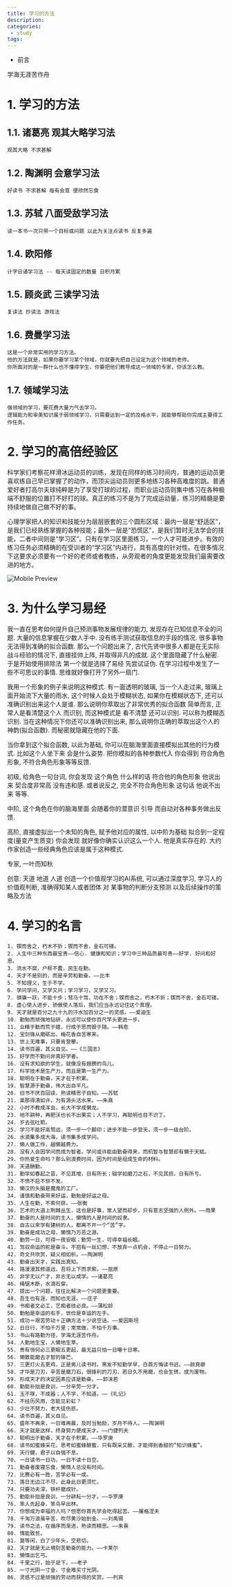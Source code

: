 ```yaml
---
title: 学习的方法
description:
categories:
 - study
tags:
---
```


- 前言

学海无涯苦作舟

# 1. 学习的方法

## 1.1. 诸葛亮 观其大略学习法
```
观其大略 不求甚解
```
## 1.2. 陶渊明 会意学习法
```
好读书 不求甚解 每有会意 便欣然忘食
```
## 1.3. 苏轼 八面受敌学习法
```
读一本书一次只带一个目标或问题 以此为关注点读书 反复多遍
```
## 1.4. 欧阳修
```
计字日诵学习法 -- 每天读固定的数量 日积月累
```
## 1.5. 顾炎武 三读学习法
```
复读法 抄读法 游戏法
```
## 1.6. 费曼学习法
```
这是一个非常实用的学习方法。
他的方法就是，如果你要学习某个领域，你就要先把自己设定为这个领域的老师。
你所面对的是一群什么也不懂得学生，你要把他们教导成这一领域的专家，你该怎么教。
```
## 1.7. 领域学习法
```
强领域的学习，要花费大量力气去学习。
逻辑能力和审美知识属于弱领域学习，只需要达到一定的及格水平，就能够帮助你完成主要得工作任务。
```

# 2. 学习的高倍经验区
科学家们考察花样滑冰运动员的训练，发现在同样的练习时间内，普通的运动员更喜欢练自己早已掌握了的动作，而顶尖运动员则更多地练习各种高难度的跳。普通爱好者打高尔夫球纯粹是为了享受打球的过程，而职业运动员则集中练习在各种极端不舒服的位置打不好打的球。真正的练习不是为了完成运动量，练习的精髓是要持续地做自己做不好的事。

心理学家把人的知识和技能分为层层嵌套的三个圆形区域：最内一层是“舒适区”，是我们已经熟练掌握的各种技能；最外一层是“恐慌区”，是我们暂时无法学会的技能，二者中间则是“学习区”。只有在学习区里面练习，一个人才可能进步。有效的练习任务必须精确的在受训者的“学习区”内进行，具有高度的针对性。在很多情况下这要求必须要有一个好的老师或者教练，从旁观者的角度更能发现我们最需要改进的地方。


![Mobile Preview](https://brinkqiang.github.io/assets/images/yin/学习吸收率金字塔.png)

# 3. 为什么学习易经
我一直在思考如何提升自己预测事物发展规律的能力, 发现存在已知信息不全的问题. 大量的信息掌握在少数人手中. 没有练手测试获取信息的手段的情况. 很多事物无法得到准确的拟合函数.
那么一个问题出来了, 古代先贤中很多人都是在无实际战斗经验的情况下, 直接挂帅上阵, 并取得非凡的成就. 这个里面隐藏了什么秘密.
于是开始使用排除法
第一个就是选择了易经 先尝试证伪. 在学习过程中发生了一些不可思议的事情. 思维就好像打开了另外一扇门.

我用一个形象的例子来说明这种模式.
有一面透明的玻璃, 当一个人走过来, 玻璃上面开始流下大量的雨水, 这个时候人会处于模糊状态, 如果你在模糊状态下, 还可以准确识别出来这个人是谁. 那么说明你萃取出了非常优秀的拟合函数
简单而言, 正常人是看清楚这个人 而识别, 而这种模式是 看不清楚 还可以识别. 可以称为模糊态识别. 当在这种情况下你还可以准确识别出来, 那么说明你正确的萃取出这个人的神韵(拟合函数).
而秘密就隐藏在他的下面.

当你拿到这个拟合函数, 以此为基础, 你可以在脑海里面直接模拟出其他的行为模式. 比如这个人坐下来 会是什么姿势. 把你模拟的各种参数代入 你会得到 符合角色形象, 不符合角色形象等等反馈.

初级, 给角色一句台词, 你会发现 这个角色 什么样的话 符合他的角色形象 他说出来 契合度非常高 没有违和感. 或者说反之, 完全不符合角色形象 这句话 他说不出来 等等.

中阶, 这个角色在你的脑海里面  会随着你的潜意识 引导 而自动对各种事务做出反馈.

高阶, 直接虚拟出一个未知的角色, 赋予他对应的属性, 以中阶为基础 拟合到一定程度(量变产生质变) 你会发现 就好像你确实认识这么一个人. 他是真实存在的. 大约作家创造一些经典角色应该是属于这种模式.

专家, 一叶而知秋

创意:
天道 地道 人道
创造一个价值观学习的AI系统, 可以通过深度学习, 学习人的价值观判断, 准确得知某人或者团体 对 某事物的判断分支预测 以及后续操作的策略及方法


# 4. 学习的名言
```
1. 锲而舍之，朽木不折；锲而不舍，金石可镂。
2. 人生中三种东西最宝贵——信心. 健康和知识；学习中三种品质最可贵——好学. 好问和好思。
3. 流水不腐，户枢不蠹，民生在勤。
4. 天才不是别的，而是辛劳和勤奋。——比丰
5. 不知理义，生于不学。
6. 学问学问，又学又问；学习学习，又学又习。
7. 骐骥一跃，不能十步；驽马十驾，功在不舍；锲而舍之，朽木不折；锲而不舍，金石可镂。
8. 虚心使人进步，骄傲使人落后，我们应当永远记住这个真理。
9. 天才就是百分之九十九的汗水加百分之一的灵感。——爱迪生
10. 勤勉而顽强地钻研，永远可以使你百尺竿头更进一步。
11. 业精于勤而荒于嬉，行成于思而毁于随。——韩愈
12. 宝剑锋从磨砺出，梅花香自苦寒来。
13. 世上无难事，只要肯登攀。
14. 读书百遍，其义自见。——《三国志》
15. 好学而不勤问非真好学者。
16. 没有求知欲的学生，就像没有翅膀的鸟儿。
17. 科学技术是生产力，而且是第一生产力。
18. 聪明在于勤奋，天才在于积累。
19. 智慧源于勤奋，伟大出自平凡。
20. 旧书不厌百回读，熟读精思子自知。——苏轼
21. 渠那得清如许，为有源头活水来。——朱熹
22. 小时不教成浑虫，长大不学成懒龙。
23. 地不耕种，再肥沃也长不出果实；人不学习，再聪明也目不识丁。
24. 岁去弦吐箭。
25. 学习不能好高骛远，须一步一个脚印；进步不能一步登天，须一步一级台阶。
26. 水滴集多成大海，读书集多成学问。
27. 懒人做工作，越懒越费力。
28. 没有人会因学问而成为智者。学问或许能由勤奋得来，而机智与智慧却有懒于天赋。
29. 你热爱生命吗？那么别浪费时间，因为时间是组成生命的材料。
30. 天道酬勤。
31. 勤学如春起之苗，不见其增，日有所长；辍学如磨刀之石，不见其损，日有所亏。
32. 不愤不启不悱不发。
33. 懒汉的头脑是魔鬼的工厂。
34. 谨慎和勤奋带来好运，勤勉是好运之母。
35. 人生在勤，不索何获。——张衡
36. 艺术的大道上荆棘丛生，这也是好事，常人望而却步，只有意志坚强的人例外。——雨果
37. 勤奋的人是时间的主人，懒惰的人是时间的奴隶。
38. 自古以来学有建树的人，都离不开一个“苦”字。
39. 勤奋是成功之母，懒惰乃万恶之源。
40. 勤劳一日，可得一夜安眠；勤劳一生，可得幸福长眠。
41. 驾驭命运的舵是奋斗。不抱有一丝幻想，不放弃一点机会，不停止一日努力。
42. 奇文共欣赏，疑义相如析。——陶渊明
43. 勤奋出天才，实践出真知。
44. 路漫漫其修道远，吾将上下而求索。——屈原
45. 非学无以广才，非志无以成学。——诸葛亮
46. 绳锯木断，水滴石穿。
47. 提出一个问题，往往比解决一个问题更重要。
48. 吾生也有涯，而知也无涯。——庄子
49. 书痴者文必工，艺痴者技必良。——蒲松龄
50. 勤勉是幸运的右手，世俭是幸运的左手。
51. 成功＝艰苦劳动＋正确方法＋少说空话。——爱因斯坦
52. 日日行，不怕千万里；常常做，不怕千万事。
53. 书山有路勤为径，学海无涯苦作舟。
54. 人勤地生宝，人懒地生草。
55. 贵有恒何必三更眠五更起，最无益只怕一日曝十日寒。
56. 懒散能磨去才智的锋芒。
57. 三更灯火五更鸡，正是男儿读书时。黑发不知勤学早，白首方悔读书迟。——颜真卿
58. 才华是刀刃，辛苦是磨刀石，很锋利的刀刃，若日久不用磨，也会生锈，成为废物。
59. 形成天才的决定因素应该是勤奋。——郭沫若
60. 勤能补拙是良训，一分辛劳一分才。
61. 玉不啄，不成器；人不学，不知道。——《礼记》
62. 不经历风雨，怎能见彩虹？
63. 少壮不努力，老大徒伤悲。
64. 读书百遍，其义自见。
65. 盛年不再来，一日难再晨，及时当勉励，岁月不待人。——陶渊明
66. 天才就是这样，终身努力便成天才。——门捷列夫
67. 聪明出于勤奋，天才在于积累。——华罗庚
68. 读书如蜜蜂采花，思考如蜜蜂酿蜜，只有既采又酿，才能得到香甜的“知识蜂蜜”。
69. 天行健，君子以自强不息。
70. 一日读书一日功，一日不读十日空。
71. 勤奋者废寝忘食，懒惰人总没有时间。
72. 比赛必有一胜，苦学必有一成。
73. 落日无边江不尽，此身此日更须忙。
74. 只要功夫深，铁杆磨成针。
75. 勤能补拙是良训，一分耕耘一分才。——华罗庚
76. 笨人先起身，笨鸟早出林。
77. 你想成为幸福的人吗？但愿你首先学会吃得起苦。——屠格涅夫
78. 千淘万浪虽辛苦，吹尽黄沙始到金。——刘禹锡
79. 读书之法，在循序而渐进，熟读而精思。——朱熹
80. 惰能致贫。
81. 莫等闲，白了少年头，空悲切。
82. 天才就是无止境刻苦勤奋的能力。——卡莱尔
83. 懒惰出乞丐。
84. 千里之行，始于足下。——老子
85. 一寸光阴一寸金，寸金难买寸光阴。
86. 灵感不过是顽强的劳动而获得的奖赏。——列宾
```
